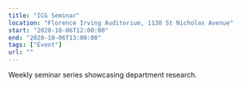 ```yaml
---
title: "ICG Seminar"
location: "Florence Irving Auditorium, 1130 St Nicholas Avenue"
start: "2020-10-06T12:00:00"
end: "2020-10-06T13:00:00"
tags: ["Event"]
url: ""
---
```


Weekly seminar series showcasing department research.

<!-- endexcerpt -->
